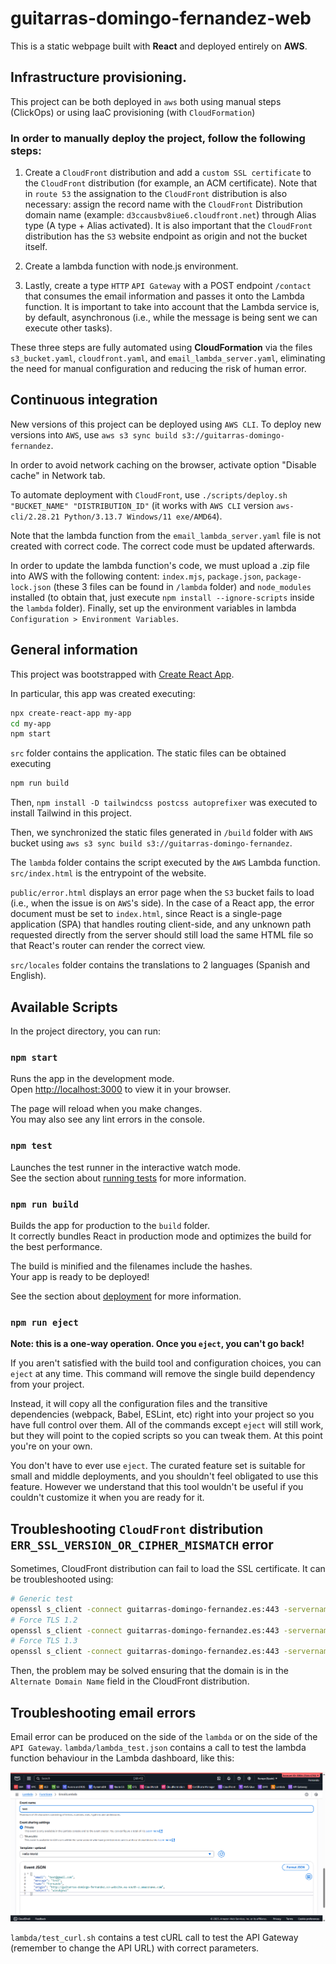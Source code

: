 # guitarras-domingo-fernandez-web

This is a static webpage built with **React** and deployed entirely on **AWS**.

## Infrastructure provisioning.

This project can be both deployed in `aws` both using manual steps (ClickOps) or using IaaC provisioning (with `CloudFormation`)

### In order to manually deploy the project, follow the following steps:

1. Create a `CloudFront` distribution and add a `custom SSL certificate` to the `CloudFront` distribution (for example, an ACM certificate). Note that in `route 53` the assignation to the `CloudFront` distribution is also necessary: assign the record name with the `CloudFront` Distribution domain name (example: `d3ccausbv8iue6.cloudfront.net`) through Alias type (A type + Alias activated). It is also important that the `CloudFront` distribution has the `S3` website endpoint as origin and not the bucket itself.

2. Create a lambda function with node.js environment.

3. Lastly, create a type `HTTP` `API Gateway` with a POST endpoint `/contact` that consumes the email information and passes it onto the Lambda function. It is important to take into account that the Lambda service is, by default, asynchronous (i.e., while the message is being sent we can execute other tasks).

These three steps are fully automated using **CloudFormation** via the files `s3_bucket.yaml`, `cloudfront.yaml`, and `email_lambda_server.yaml`, eliminating the need for manual configuration and reducing the risk of human error.

## Continuous integration

New versions of this project can be deployed using `AWS CLI`. To deploy new versions into `AWS`, use `aws s3 sync build s3://guitarras-domingo-fernandez`.

In order to avoid network caching on the browser, activate option "Disable cache" in Network tab.

To automate deployment with `CloudFront`, use `./scripts/deploy.sh "BUCKET_NAME" "DISTRIBUTION_ID"` (it works with `AWS CLI` version `aws-cli/2.28.21 Python/3.13.7 Windows/11 exe/AMD64`).

Note that the lambda function from the `email_lambda_server.yaml` file is not created with correct code. The correct code must be updated afterwards.

In order to update the lambda function's code, we must upload a .zip file into AWS with the following content: `index.mjs`, `package.json`, `package-lock.json` (these 3 files can be found in `/lambda` folder) and `node_modules` installed (to obtain that, just execute `npm install --ignore-scripts` inside the `lambda` folder). Finally, set up the environment variables in lambda `Configuration > Environment Variables`.


## General information

This project was bootstrapped with [Create React App](https://github.com/facebook/create-react-app).

In particular, this app was created executing:

```bash
npx create-react-app my-app
cd my-app
npm start
```

`src` folder contains the application. The static files can be obtained executing

```bash
npm run build
```

Then, `npm install -D tailwindcss postcss autoprefixer` was executed to install Tailwind in this project.

Then, we synchronized the static files generated in `/build` folder with `AWS` bucket using `aws s3 sync build s3://guitarras-domingo-fernandez`.

The `lambda` folder contains the script executed by the `AWS` Lambda function. `src/index.html` is the entrypoint of the website.

`public/error.html` displays an error page when the `S3` bucket fails to load (i.e., when the issue is on `AWS`'s side). In the case of a React app, the error document must be set to `index.html`, since React is a single-page application (SPA) that handles routing client-side, and any unknown path requested directly from the server should still load the same HTML file so that React's router can render the correct view.

`src/locales` folder contains the translations to 2 languages (Spanish and English).

## Available Scripts

In the project directory, you can run:

### `npm start`

Runs the app in the development mode.\
Open [http://localhost:3000](http://localhost:3000) to view it in your browser.

The page will reload when you make changes.\
You may also see any lint errors in the console.

### `npm test`

Launches the test runner in the interactive watch mode.\
See the section about [running tests](https://facebook.github.io/create-react-app/docs/running-tests) for more information.

### `npm run build`

Builds the app for production to the `build` folder.\
It correctly bundles React in production mode and optimizes the build for the best performance.

The build is minified and the filenames include the hashes.\
Your app is ready to be deployed!

See the section about [deployment](https://facebook.github.io/create-react-app/docs/deployment) for more information.

### `npm run eject`

**Note: this is a one-way operation. Once you `eject`, you can't go back!**

If you aren't satisfied with the build tool and configuration choices, you can `eject` at any time. This command will remove the single build dependency from your project.

Instead, it will copy all the configuration files and the transitive dependencies (webpack, Babel, ESLint, etc) right into your project so you have full control over them. All of the commands except `eject` will still work, but they will point to the copied scripts so you can tweak them. At this point you're on your own.

You don't have to ever use `eject`. The curated feature set is suitable for small and middle deployments, and you shouldn't feel obligated to use this feature. However we understand that this tool wouldn't be useful if you couldn't customize it when you are ready for it.

## Troubleshooting `CloudFront` distribution `ERR_SSL_VERSION_OR_CIPHER_MISMATCH` error

Sometimes, CloudFront distribution can fail to load the SSL certificate. It can be troubleshooted using:

```bash
# Generic test
openssl s_client -connect guitarras-domingo-fernandez.es:443 -servername guitarras-domingo-fernandez.es
# Force TLS 1.2
openssl s_client -connect guitarras-domingo-fernandez.es:443 -servername guitarras-domingo-fernandez.es -tls1_2
# Force TLS 1.3
openssl s_client -connect guitarras-domingo-fernandez.es:443 -servername guitarras-domingo-fernandez.es -tls1_3
```

Then, the problem may be solved ensuring that the domain is in the `Alternate Domain Name` field in the CloudFront distribution.


## Troubleshooting email errors

Email error can be produced on the side of the `lambda` or on the side of the `API Gateway`. `lambda/lambda_test.json` contains a call to test the lambda function behaviour in the Lambda dashboard, like this:

![alt text](image.png)

`lambda/test_curl.sh` contains a test cURL call to test the API Gateway (remember to change the API URL) with correct parameters.